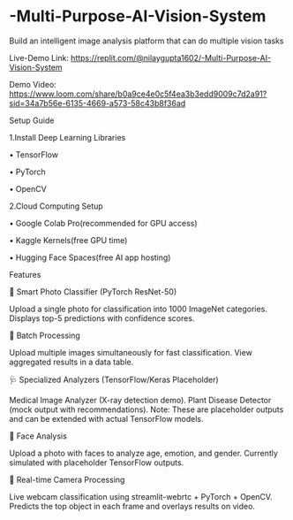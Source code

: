 # -Multi-Purpose-AI-Vision-System
Build an intelligent image analysis platform that can do multiple vision tasks

Live-Demo Link: https://replit.com/@nilaygupta1602/-Multi-Purpose-AI-Vision-System

Demo Video: https://www.loom.com/share/b0a9ce4e0c5f4ea3b3edd9009c7d2a91?sid=34a7b56e-6135-4669-a573-58c43b8f36ad


Setup Guide

1.Install Deep Learning Libraries

• TensorFlow

• PyTorch

• OpenCV

2.Cloud Computing Setup

• Google Colab Pro(recommended for GPU access)

• Kaggle Kernels(free GPU time)

• Hugging Face Spaces(free AI app hosting)

Features

📸 Smart Photo Classifier (PyTorch ResNet-50)

Upload a single photo for classification into 1000 ImageNet categories.
Displays top-5 predictions with confidence scores.

📁 Batch Processing

Upload multiple images simultaneously for fast classification.
View aggregated results in a data table.

🩺 Specialized Analyzers (TensorFlow/Keras Placeholder)

Medical Image Analyzer (X-ray detection demo).
Plant Disease Detector (mock output with recommendations).
Note: These are placeholder outputs and can be extended with actual TensorFlow models.

👤 Face Analysis

Upload a photo with faces to analyze age, emotion, and gender.
Currently simulated with placeholder TensorFlow outputs.

🎥 Real-time Camera Processing

Live webcam classification using streamlit-webrtc + PyTorch + OpenCV.
Predicts the top object in each frame and overlays results on video.

